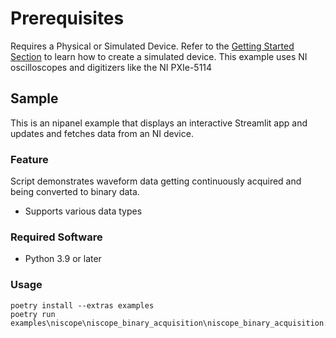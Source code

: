 Prerequisites
===============
Requires a Physical or Simulated Device. Refer to the [Getting Started Section](https://github.com/ni/nidaqmx-python/blob/master/README.rst) to learn how to create a simulated device. This example uses NI oscilloscopes and digitizers like the NI PXIe-5114

## Sample

This is an nipanel example that displays an interactive Streamlit app and updates and fetches data from an NI device.

### Feature

Script demonstrates waveform data getting continuously acquired and being converted to binary data.
- Supports various data types

### Required Software

- Python 3.9 or later

### Usage

```pwsh
poetry install --extras examples
poetry run examples\niscope\niscope_binary_acquisition\niscope_binary_acquisition.py
```
